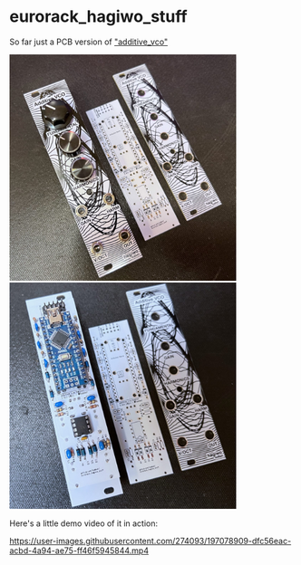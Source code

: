 # eurorack_hagiwo_stuff


So far just a PCB version of ["additive_vco"](https://note.com/solder_state/n/n30b3a8737b1e)

<a href="./docs/additive_vco_photo1.jpg"><img width=400 src="./docs/additive_vco_photo1.jpg"/></a>
<a href="./docs/additive_vco_photo2.jpg"><img width=400 src="./docs/additive_vco_photo2.jpg"/></a>

Here's a little demo video of it in action:




https://user-images.githubusercontent.com/274093/197078909-dfc56eac-acbd-4a94-ae75-ff46f5945844.mp4

